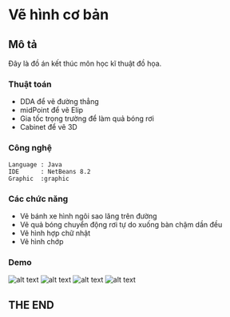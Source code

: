 # Vẽ hình cơ bản

## Mô tả 

Đây là đồ án kết thúc môn học kĩ thuật đồ họa.
### Thuật toán
* DDA để vẽ đường thẳng
* midPoint để vẽ Elip
* Gia tốc trọng trường để làm quả bóng rơi
* Cabinet để vẽ 3D
### Công nghệ

```
Language : Java
IDE      : NetBeans 8.2
Graphic  :graphic 

```

### Các chức năng

* Vẽ bánh xe hình ngôi sao lăng trên đường
* Vẽ quả bóng chuyển động rơi tự do xuống bàn chậm dần đều
* Vẽ hình hợp chữ nhật
* Vẽ hình chớp

### Demo
  ![alt text](https://i.imgur.com/BrNrZWo.png)
  ![alt text](https://i.imgur.com/ZYarsaa.png)
  ![alt text](https://i.imgur.com/xvvUuS0.png)
  ![alt text](https://i.imgur.com/s1tgdSL.png)





## THE END

